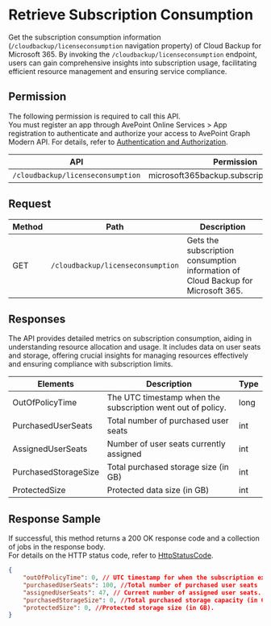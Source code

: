 # Retrieve Subscription Consumption

Get the subscription consumption information (`/cloudbackup/licenseconsumption` navigation property) of Cloud Backup for Microsoft 365. By invoking the `/cloudbackup/licenseconsumption` endpoint, users can gain comprehensive insights into subscription usage, facilitating efficient resource management and ensuring service compliance.  

## Permission

The following permission is required to call this API.  
You must register an app through AvePoint Online Services > App registration to authenticate and authorize your access to AvePoint Graph Modern API. For details, refer to [Authentication and Authorization](https://learn.avepoint.com/docs/Use-AvePoint-Graph-Modern-API.html#authentication-and-authorization).

| API   | Permission  |
|-------------------|----------------------|
|`/cloudbackup/licenseconsumption`|microsoft365backup.subscriptionInfo.read.all |

## Request

| Method | Path | Description |
| --- | --- | --- |
| GET | `/cloudbackup/licenseconsumption` | Gets the subscription consumption information of Cloud Backup for Microsoft 365. |

## Responses

The API provides detailed metrics on subscription consumption, aiding in understanding resource allocation and usage. It includes data on user seats and storage, offering crucial insights for managing resources effectively and ensuring compliance with subscription limits.

| Elements | Description | Type |
| --- | --- | --- |
| OutOfPolicyTime | The UTC timestamp when the subscription went out of policy. | long |
| PurchasedUserSeats | Total number of purchased user seats | int |
| AssignedUserSeats | Number of user seats currently assigned | int |
| PurchasedStorageSize | Total purchased storage size (in GB) | int |
| ProtectedSize | Protected data size (in GB) | int |

## Response Sample

If successful, this method returns a 200 OK response code and a collection of jobs in the response body.  
For details on the HTTP status code, refer to [HttpStatusCode](https://learn.avepoint.com/docs/Use-AvePoint-Graph-Modern-API.html#http-status-code).

```json
{
    "outOfPolicyTime": 0, // UTC timestamp for when the subscription expires
    "purchasedUserSeats": 100, //Total number of purchased user seats
    "assignedUserSeats": 47, // Current number of assigned user seats.
    "purchasedStorageSize": 0, //Total purchased storage capacity (in GB)
    "protectedSize": 0, //Protected storage size (in GB).
}
```
